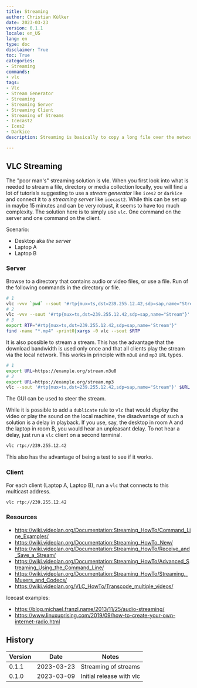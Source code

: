 ```yaml
---
title: Streaming
author: Christian Külker
date: 2023-03-23
version: 0.1.1
locale: en_US
lang: en
type: doc
disclaimer: True
toc: True
categories:
- Streaming
commands:
- vlc
tags:
- Vlc
- Stream Generator
- Streaming
- Streaming Server
- Streaming Client
- Streaming of Streams
- Icecast2
- Ices2
- Darkice
description: Streaming is basically to copy a long file over the network.

---
```


## VLC Streaming

The "poor man's" streaming solution is __vlc__. When you first look into what
is needed to stream a file, directory or media collection locally, you will
find a lot of tutorials suggesting to use a _stream generator_ like `ices2` or
`darkice` and connect it to a _streaming server_ like `icecast2`. While this
can be set up in maybe 15 minutes and can be very robust, it seems to have too
much complexity. The solution here is to simply use `vlc`. One command on the
server and one command on the client.

Scenario:

- Desktop aka _the server_
- Laptop A
- Laptop B

### Server

Browse to a directory that contains audio or video files, or use a file. Run
of the following commands in the directory or file.

```bash
# 1
vlc -vvv `pwd` --sout '#rtp{mux=ts,dst=239.255.12.42,sdp=sap,name="Stream"}'
# 2
vlc -vvv --sout '#rtp{mux=ts,dst=239.255.12.42,sdp=sap,name="Stream"}' .
# 3
export RTP="#rtp{mux=ts,dst=239.255.12.42,sdp=sap,name='Stream'}"
find -name "*.mp4" -print0|xargs -0 vlc --sout $RTP
```

It is also possible to stream a stream. This has the advantage that the
download bandwidth is used only once and that all clients play the stream via
the local network. This works in principle with `m3u8` and `mp3` `URL` types.

```bash
# 1
export URL=https://example.org/stream.m3u8
# 2
export URL=https://example.org/stream.mp3
vlc --sout '#rtp{mux=ts,dst=239.255.12.42,sdp=sap,name="Stream"}' $URL
```

The GUI can be used to steer the stream.

While it is possible to add a `dublicate` rule to `vlc` that would _display_
the video or play the sound on the local machine, the disadvantage of such a
solution is a delay in playback. If you use, say, the desktop in room A and the
laptop in room B, you would hear an unpleasant delay. To not hear a delay, just
run a `vlc` client on a second terminal.

```bash
vlc rtp://239.255.12.42
```

This also has the advantage of being a test to see if it works.

### Client

For each client (Laptop A, Laptop B), run a `vlc` that connects to this
multicast address.

```bash
vlc rtp://239.255.12.42
```

### Resources

- <https://wiki.videolan.org/Documentation:Streaming_HowTo/Command_Line_Examples/>
- <https://wiki.videolan.org/Documentation:Streaming_HowTo_New/>
- <https://wiki.videolan.org/Documentation:Streaming_HowTo/Receive_and_Save_a_Stream/>
- <https://wiki.videolan.org/Documentation:Streaming_HowTo/Advanced_Streaming_Using_the_Command_Line/>
- <https://wiki.videolan.org/Documentation:Streaming_HowTo/Streaming,_Muxers_and_Codecs/>
- <https://wiki.videolan.org/VLC_HowTo/Transcode_multiple_videos/>

Icecast examples:

- <https://blog.michael.franzl.name/2013/11/25/audio-streaming/>
- <https://www.linuxuprising.com/2019/09/how-to-create-your-own-internet-radio.html>

## History

| Version | Date       | Notes                                                |
| ------- | ---------- | ---------------------------------------------------- |
| 0.1.1   | 2023-03-23 | Streaming of streams                                 |
| 0.1.0   | 2023-03-09 | Initial release with vlc                             |

